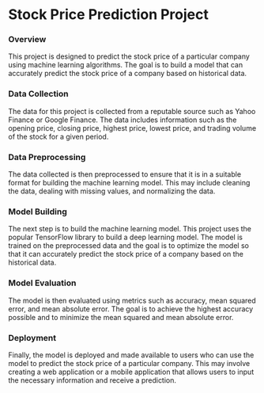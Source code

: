 # Stock Price Prediction Project
### Overview
This project is designed to predict the stock price of a particular company using machine learning algorithms. The goal is to build a model that can accurately predict the stock price of a company based on historical data.

### Data Collection
The data for this project is collected from a reputable source such as Yahoo Finance or Google Finance. The data includes information such as the opening price, closing price, highest price, lowest price, and trading volume of the stock for a given period.

### Data Preprocessing
The data collected is then preprocessed to ensure that it is in a suitable format for building the machine learning model. This may include cleaning the data, dealing with missing values, and normalizing the data.

### Model Building
The next step is to build the machine learning model. This project uses the popular TensorFlow library to build a deep learning model. The model is trained on the preprocessed data and the goal is to optimize the model so that it can accurately predict the stock price of a company based on the historical data.

### Model Evaluation
The model is then evaluated using metrics such as accuracy, mean squared error, and mean absolute error. The goal is to achieve the highest accuracy possible and to minimize the mean squared and mean absolute error.

### Deployment
Finally, the model is deployed and made available to users who can use the model to predict the stock price of a particular company. This may involve creating a web application or a mobile application that allows users to input the necessary information and receive a prediction.
